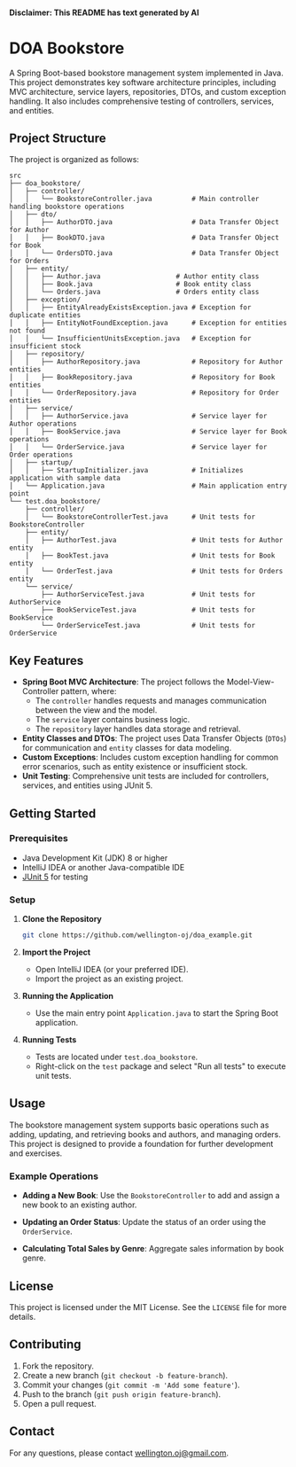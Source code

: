 
#### Disclaimer: This README has text generated by AI

# DOA Bookstore

A Spring Boot-based bookstore management system implemented in Java. This project demonstrates key software architecture principles, including MVC architecture, service layers, repositories, DTOs, and custom exception handling. It also includes comprehensive testing of controllers, services, and entities.

## Project Structure

The project is organized as follows:

```
src
├── doa_bookstore/
│   ├── controller/
│   │   └── BookstoreController.java          # Main controller handling bookstore operations
│   ├── dto/
│   │   ├── AuthorDTO.java                    # Data Transfer Object for Author
│   │   ├── BookDTO.java                      # Data Transfer Object for Book
│   │   └── OrdersDTO.java                    # Data Transfer Object for Orders
│   ├── entity/
│   │   ├── Author.java                   # Author entity class
│   │   ├── Book.java                     # Book entity class
│   │   └── Orders.java                   # Orders entity class
│   ├── exception/
│   │   ├── EntityAlreadyExistsException.java # Exception for duplicate entities
│   │   ├── EntityNotFoundException.java      # Exception for entities not found
│   │   └── InsufficientUnitsException.java   # Exception for insufficient stock
│   ├── repository/
│   │   ├── AuthorRepository.java             # Repository for Author entities
│   │   ├── BookRepository.java               # Repository for Book entities
│   │   └── OrderRepository.java              # Repository for Order entities
│   ├── service/
│   │   ├── AuthorService.java                # Service layer for Author operations
│   │   ├── BookService.java                  # Service layer for Book operations
│   │   └── OrderService.java                 # Service layer for Order operations  
│   ├── startup/
│   │   ├── StartupInitializer.java           # Initializes application with sample data
│   └── Application.java                      # Main application entry point
└── test.doa_bookstore/
    ├── controller/
    │   └── BookstoreControllerTest.java      # Unit tests for BookstoreController
    ├── entity/
    │   ├── AuthorTest.java                   # Unit tests for Author entity
    │   ├── BookTest.java                     # Unit tests for Book entity
    │   └── OrderTest.java                    # Unit tests for Orders entity
    └── service/
        ├── AuthorServiceTest.java            # Unit tests for AuthorService
        ├── BookServiceTest.java              # Unit tests for BookService
        └── OrderServiceTest.java             # Unit tests for OrderService
```

## Key Features

- **Spring Boot MVC Architecture**: The project follows the Model-View-Controller pattern, where:
    - The `controller` handles requests and manages communication between the view and the model.
    - The `service` layer contains business logic.
    - The `repository` layer handles data storage and retrieval.
- **Entity Classes and DTOs**: The project uses Data Transfer Objects (`DTOs`) for communication and `entity` classes for data modeling.
- **Custom Exceptions**: Includes custom exception handling for common error scenarios, such as entity existence or insufficient stock.
- **Unit Testing**: Comprehensive unit tests are included for controllers, services, and entities using JUnit 5.

## Getting Started

### Prerequisites

- Java Development Kit (JDK) 8 or higher
- IntelliJ IDEA or another Java-compatible IDE
- [JUnit 5](https://junit.org/junit5/) for testing

### Setup

1. **Clone the Repository**
   ```bash
   git clone https://github.com/wellington-oj/doa_example.git
   ```

2. **Import the Project**
    - Open IntelliJ IDEA (or your preferred IDE).
    - Import the project as an existing project.

3. **Running the Application**
    - Use the main entry point `Application.java` to start the Spring Boot application.

4. **Running Tests**
    - Tests are located under `test.doa_bookstore`.
    - Right-click on the `test` package and select "Run all tests" to execute unit tests.

## Usage

The bookstore management system supports basic operations such as adding, updating, and retrieving books and authors, and managing orders.
This project is designed to provide a foundation for further development and exercises.

### Example Operations

- **Adding a New Book**: Use the `BookstoreController` to add and assign a new book to an existing author.

- **Updating an Order Status**: Update the status of an order using the `OrderService`.

- **Calculating Total Sales by Genre**: Aggregate sales information by book genre.

## License

This project is licensed under the MIT License. See the `LICENSE` file for more details.

## Contributing

1. Fork the repository.
2. Create a new branch (`git checkout -b feature-branch`).
3. Commit your changes (`git commit -m 'Add some feature'`).
4. Push to the branch (`git push origin feature-branch`).
5. Open a pull request.

## Contact

For any questions, please contact [wellington.oj@gmail.com](mailto:wellington.oj@gmail.com).